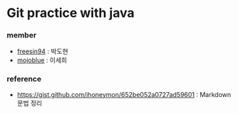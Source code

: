 # Git practice with java

### member
 - [freesin94](https://github.com/freesin) : 박도현
 - [mojoblue](https://github.com/mojoblue)  : 이세희

### reference
 - https://gist.github.com/ihoneymon/652be052a0727ad59601 : Markdown 문법 정리
